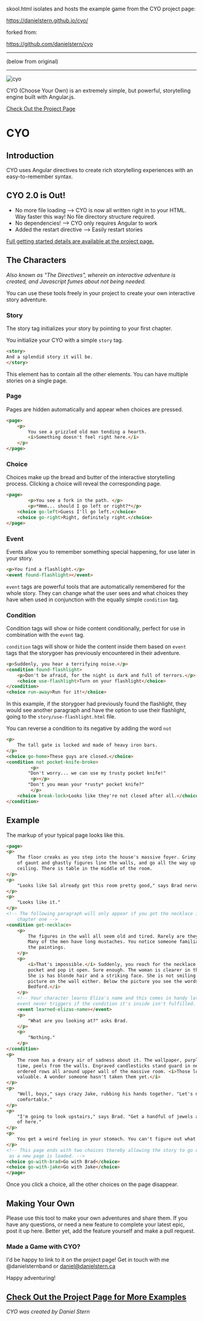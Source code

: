 skool.html isolates and hosts the example game from the CYO project page:

https://danielstern.github.io/cyo/

forked from:

https://github.com/danielstern/cyo

------------

(below from original)

------------

![cyo](https://raw.githubusercontent.com/danielstern/cyo/master/cyo-logo.png)

CYO (Choose Your Own) is an extremely simple, but powerful, storytelling engine built with Angular.js.

<!--http://colourco.de/triad/5/%23409532*/-->
<a target="_new" href="http://danielstern.github.io/cyo/">Check Out the Project Page</a>

CYO
===
Introduction
------------
CYO uses Angular directives to create rich storytelling experiences with an easy-to-remember syntax.


CYO 2.0 is Out!
---------------
- No more file loading
--> CYO is now all written right in to your HTML. Way faster this way! No file directory structure required.
- No dependencies!
--> CYO only requires Angular to work
- Added the restart directive
--> Easily restart stories

<a target="_new" href="http://danielstern.github.io/cyo/">Full getting started details are available at the project page.</a>

The Characters
-----------
*Also known as "The Directives", wherein an interactive adventure is created, and Javascript fumes about not being needed.*

You can use these tools freely in your project to create your own interactive story adventure.

### Story
The story tag initializes your story by pointing to your first chapter.

You initialize your CYO with a simple `story` tag.

```html
<story>
And a splendid story it will be.
</story>
```

This element has to contain all the other elements. You can have multiple stories on a single page.

### Page
Pages are hidden automatically and appear when choices are pressed.

```html
<page>
	<p>
		You see a grizzled old man tending a hearth.
		<i>Something doesn't feel right here.</i>
	</p>
</page>
```

### Choice

Choices make up the bread and butter of the interactive storytelling process. Clicking a choice will reveal the corresponding page.

```html
<page>
		<p>You see a fork in the path. </p>
		<p>*Hmm... should I go left or right?*</p>
	<choice go-left>Guess I'll go left.</choice>
	<choice go-right>Right, definitely right.</choice>
</page>
```

### Event

Events allow you to remember something special happening, for use later in your story.

```html
<p>You find a flashlight.</p>
<event found-flashlight></event>
```

`event` tags are powerful tools that are automatically remembered for the whole story. They can change what the user sees and what choices they have when used in conjunction with the equally simple `condition` tag.

### Condition

Condition tags will show or hide content conditionally, perfect for use in combination with the `event` tag.

`condition` tags will show or hide the content inside them based on `event` tags that the storygoer has previously encountered in their adventure.

```html
<p>Suddenly, you hear a terrifying noise.</p>
<condition found-flashlight>
	<p>Don't be afraid, for the night is dark and full of terrors.</p>
	<choice use-flashlight>Turn on your flashlight</choice>
</condition>
<choice run-away>Run for it!</choice>
```

In this example, if the storygoer had previously found the flashlight, they would see another paragraph and have the option to use their flashlight, going to the `story/use-flashlight.html` file.

You can reverse a condition to its negative by adding the word `not`

```html
<p>
	The tall gate is locked and made of heavy iron bars.
</p>
<choice go-home>These guys are closed.</choice>
<condition not pocket-knife-broke>
         <p>
		"Don't worry... we can use my trusty pocket knife!"
         <p></p>
		"Don't you mean your *rusty* pocket knife?"
         </p>
	<choice break-lock>Looks like they're not closed after all.</choice>
</condition>
```
<!--
Often you will want to nest just a single `choice` tag in a `condition`. For that, you can use the following shortcut:

```html
<choice use-the-wand condition="found-wand">Abra-cadaver!</choice>
```

In the above example, the storygoer would only see that button if the `found-wand` condition is true.

The condition shortcut can also be turned into its negative with `unless`:

```html
<choice use-the-wand unless condition="lost-wand">Alakablam!</choice>
```


### Crossroad

If you have a particular set of choices you are writing again, and again, you can put them in a single outside file and call it with the `crossroads` tag.

```html
<crossroads the-eight-sided-room />
```

And, inside `story/the-eight-sided-room.html`

```html
<page>
	<condition not tried-escape>
		<choice escape-mansion>Hmm... that looks like the exit.</choice>
	</condition>
	<condition not explored-library>
		<choice explore-library>Explore the library</choice>
	</condition>
	<choice go-upstairs>Go upstairs</choice>
</page>
```
-->
## Example

The markup of your typical page looks like this.

```html
<page>
<p>
	The floor creaks as you step into the house's massive foyer. Grimy paintings 
	of gaunt and ghastly figures line the walls, and go all the way up to the 
	ceiling. There is table in the middle of the room. 
</p>
<p>
	"Looks like Sal already got this room pretty good," says Brad nervously.
</p>
<p>
	"Looks like it."
</p>
<!-- The following paragraph will only appear if you got the necklace in 
	chapter one -->
<condition get-necklace>
	<p>
		The figures in the wall all seem old and tired. Rarely are they smiling. 
		Many of the men have long mustaches. You notice someone familiar in one of 
		the paintings.
	</p>
	<p>
		<i>That's impossible.</i> Suddenly, you reach for the necklace in your 
		pocket and pop it open. Sure enough. The woman is clearer in the picture. 
		She is has blonde hair and a striking face. She is not smiling in the 
		picture on the wall either. Below the picture you see the words <i>Eliza 
		Bedford.</i>
	</p>
	<!-- Your character learns Eliza's name and this comes in handy later. This 
	event never triggers if the condition it's inside isn't fulfilled. -->
	<event learned-elizas-name></event>
	<p>
		"What are you looking at?" asks Brad.
	</p>
	<p>
		"Nothing."
	</p>
</condition>
<p>
	The room has a dreary air of sadness about it. The wallpaper, purpled with 
	time, peels from the walls. Engraved candlesticks stand guard in neatly 
	ordered rows all around upper wall of the massive room. <i>Those look 
	valuable. A wonder someone hasn't taken them yet.</i>
</p>
<p>
	"Well, boys," says crazy Jake, rubbing his hands together. "Let's not get too 
	comfortable."
</p>
<p>
	"I'm going to look upstairs," says Brad. "Get a handful of jewels and get out 
	of here."
</p>
<p>
	You get a weird feeling in your stomach. You can't figure out what it is.
</p>
<!-- This page ends with two choices thereby allowing the story to go on
 as a new page is loaded. -->
<choice go-with-brad>Go with Brad</choice>
<choice go-with-jake>Go with Jake</choice>
</page>
```

Once you click a choice, all the other choices on the page disappear.


Making Your Own
---------------

Please use this tool to make your own adventures and share them. If you have any questions, or need a new feature to complete your latest epic, post it up here. Better yet, add the feature yourself and make a pull request. 

### Made a Game with CYO?

I'd be happy to link to it on the project page! Get in touch with me @danielsternband or daniel@danielstern.ca

Happy adventuring!

<a target="_new" href="http://danielstern.github.io/cyo/">Check Out the Project Page for More Examples</a>
-----------

*CYO was created by Daniel Stern*
